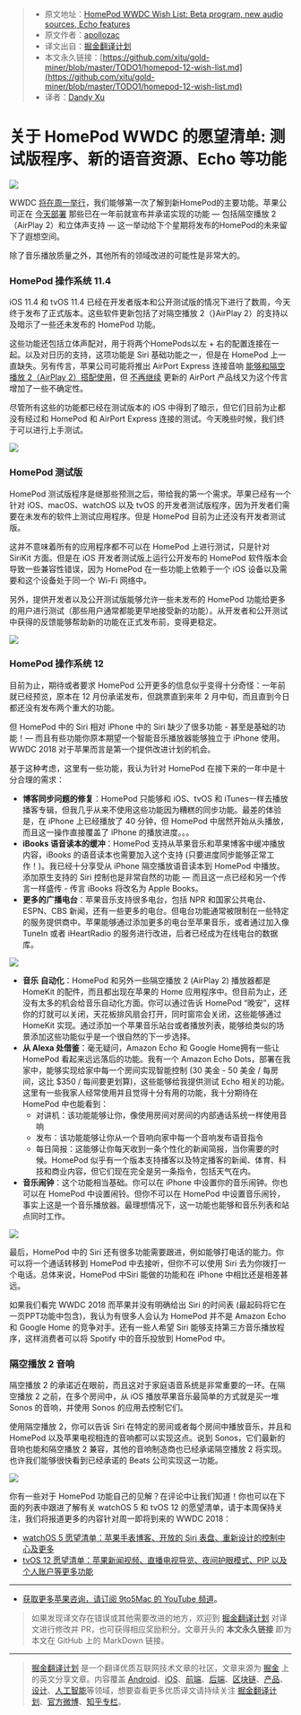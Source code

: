 > * 原文地址：[HomePod WWDC Wish List: Beta program, new audio sources, Echo features](https://9to5mac.com/2018/05/29/homepod-12-wish-list/)
> * 原文作者：[apollozac](https://twitter.com/apollozac)
> * 译文出自：[掘金翻译计划](https://github.com/xitu/gold-miner)
> * 本文永久链接：[https://github.com/xitu/gold-miner/blob/master/TODO1/homepod-12-wish-list.md](https://github.com/xitu/gold-miner/blob/master/TODO1/homepod-12-wish-list.md)
> * 译者：[Dandy Xu](https://github.com/dandyxu)

# 关于 HomePod WWDC 的愿望清单: 测试版程序、新的语音资源、Echo 等功能

![](https://9to5mac.files.wordpress.com/2018/02/homepod-design-2.jpg?quality=82&w=2000#038;strip=all&w=1600)

WWDC [将在周一举行](https://9to5mac.com/2018/05/22/wwdc-2018-keynote-date/)，我们能够第一次了解到新HomePod的主要功能。苹果公司正在 [今天部署](https://9to5mac.com/2018/05/29/ios-11-4-coming-today-homepod-gains-multiroom-audio-and-stereo-pairing-with-airplay-2/) 那些已在一年前就宣布并承诺实现的功能 — 包括隔空播放 2（AirPlay 2）和立体声支持 — 这一举动给下个星期将发布的HomePod的未来留下了遐想空间。

除了音乐播放质量之外，其他所有的领域改进的可能性是非常大的。

### HomePod 操作系统 11.4

iOS 11.4 和 tvOS 11.4 已经在开发者版本和公开测试版的情况下进行了数周，今天终于发布了正式版本。这些软件更新包括了对隔空播放 2（}AirPlay 2）的支持以及暗示了一些还未发布的 HomePod 功能。

这些功能还包括立体声配对，用于将两个HomePods以左 + 右的配置连接在一起。以及对日历的支持，这项功能是 Siri 基础功能之一，但是在 HomePod 上一直缺失。另有传言，苹果公司可能将推出 AirPort Express 连接音响 [能够和隔空播放 2（AirPlay 2）搭配使用](https://9to5mac.com/2018/04/04/airplay-2-airport-express/)，但 [不再继续](https://9to5mac.com/2018/04/26/apple-airport-cancellation/) 更新的 AirPort 产品线又为这个传言增加了一些不确定性。

尽管所有这些的功能都已经在测试版本的 iOS 中得到了暗示，但它们目前为止都没有经过和 HomePod 和 AirPort Express 连接的测试。今天晚些时候，我们终于可以进行上手测试。

![](https://9to5mac.files.wordpress.com/2018/04/homepod.jpg?quality=82&strip=all&strip=all)

### HomePod 测试版

HomePod 测试版程序是继那些预测之后，带给我的第一个需求。苹果已经有一个针对 iOS、macOS、watchOS 以及 tvOS 的开发者测试版程序，因为开发者们需要在未发布的软件上测试应用程序。但是 HomePod 目前为止还没有开发者测试版。

这并不意味着所有的应用程序都不可以在 HomePod 上进行测试，只是针对 SiriKit 方面。但是在 iOS 开发者测试版上运行公开发布的 HomePod 软件版本会导致一些兼容性错误，因为 HomePod 在一些功能上依赖于一个 iOS 设备以及需要和这个设备处于同一个 Wi-Fi 网络中。

另外，提供开发者以及公开测试版能够允许一些未发布的 HomePod 功能给更多的用户进行测试（那些用户通常都能更早地接受新的功能）。从开发者和公开测试中获得的反馈能够帮助新的功能在正式发布前，变得更稳定。

![](https://9to5mac.files.wordpress.com/2018/03/homepod-update.jpg?quality=82&strip=all&strip=all)

### HomePod 操作系统 12

目前为止，期待或者要求 HomePod 公开更多的信息似乎变得十分奇怪：一年前就已经预览，原本在 12 月份承诺发布，但跳票直到来年 2 月中旬，而且直到今日都还没有发布两个重大的功能。

但 HomePod 中的 Siri 相对 iPhone 中的 Siri 缺少了很多功能 - 甚至是基础的功能！— 而且有些功能你原本期望一个智能音乐播放器能够独立于 iPhone 使用。WWDC 2018 对于苹果而言是第一个提供改进计划的机会。

基于这种考虑，这里有一些功能，我认为针对 HomePod 在接下来的一年中是十分合理的需求：

*   **博客同步问题的修复**：HomePod 只能够和 iOS、tvOS 和 iTunes一样去播放播客专辑，但我几乎从来不使用这些功能因为糟糕的同步功能。最差的体验是，在 iPhone 上已经播放了 40 分钟，但 HomePod 中居然开始从头播放，而且这一操作直接覆盖了 iPhone 的播放进度。。。
*   **iBooks 语音读本的缓冲**：HomePod 支持从苹果音乐和苹果博客中缓冲播放内容，iBooks 的语音读本也需要加入这个支持 (只要进度同步能够正常工作！)。我已经十分享受从 iPhone 隔空播放语音读本到 HomePod 中播放。添加原生支持的 Siri 控制也是非常自然的功能 — 而且这一点已经和另一个传言一样盛传 - 传言 iBooks 将改名为 Apple Books。
*   **更多的广播电台**：苹果音乐支持很多电台，包括 NPR 和国家公共电台、ESPN、CBS 新闻，还有一些更多的电台。但电台功能通常被限制在一些特定的服务提供商中。苹果能够通过添加更多的电台至苹果音乐，或者通过加入像 TuneIn 或者 iHeartRadio 的服务进行改进，后者已经成为在线电台的数据库。

![](https://9to5mac.files.wordpress.com/2018/04/homepod-side.jpg?quality=82&strip=all&strip=all)

*   **音乐** **自动化**：HomePod 和另外一些隔空播放 2 (AirPlay 2) 播放器都是 HomeKit 的配件，而且都出现在苹果的 Home 应用程序中。但目前为止，还没有太多的机会给音乐自动化方面。你可以通过告诉 HomePod “晚安”，这样你的灯就可以关闭，天花板排风扇会打开，同时窗帘会关闭，这些能够通过 HomeKit 实现。通过添加一个苹果音乐站台或者播放列表，能够给类似的场景添加这些功能似乎是一个很自然的下一步选择。
*   **从 Alexa 处借鉴**：毫无疑问，Amazon Echo 和 Google Home拥有一些让 HomePod 看起来远远落后的功能。我有一个 Amazon Echo Dots，部署在我家中，能够实现给家中每一个房间实现智能控制 (30 美金 - 50 美金 / 每房间，这比 $350 / 每间要更划算)，这些能够给我提供测试 Echo 相关的功能。这里有一些我家人经常使用并且觉得十分有用的功能，我十分期待在 HomePod 中也能看到：
    *   对讲机：该功能能够让你，像使用房间对房间的内部通话系统一样使用音响
    *   发布：该功能能够让你从一个音响向家中每一个音响发布语音指令
    *   每日简报：这能够让你每天收到一条个性化的新闻简报，当你需要的时候。HomePod 似乎有一个版本支持播客以及特定播客的新闻、体育、科技和商业内容，但它们现在完全是另一条指令，包括天气在内。
*   **音乐闹钟**：这个功能相当基础。你可以在 iPhone 中设置你的音乐闹钟。你也可以在 HomePod 中设置闹铃。但你不可以在 HomePod 中设置音乐闹铃，事实上这是一个音乐播放器。最理想情况下，这一功能也能够和音乐列表和站点同时工作。

![](https://9to5mac.files.wordpress.com/2018/03/homepod-overhead.jpg?quality=82&strip=all&strip=all)

最后，HomePod 中的 Siri 还有很多功能需要跟进，例如能够打电话的能力。你可以将一个通话转移到 HomePod 中去接听，但你不可以使用 Siri 去为你拨打一个电话。总体来说，HomePod 中Siri 能做的功能和在 iPhone 中相比还是相差甚远。

如果我们看完 WWDC 2018 而苹果并没有明确给出 Siri 的时间表 (最起码将它在一页PPT功能中包含)，我认为有很多人会认为 HomePod 并不是 Amazon Echo 和 Google Home 的竞争对手。还有一些人希望 Siri 能够支持第三方音乐播放程序，这样消费者可以将 Spotify 中的音乐投放到 HomePod 中。

### 隔空播放 2 音响

隔空播放 2 的承诺近在眼前，而且这对于家庭语音系统是非常重要的一环。在隔空播放 2 之前，在多个房间中，从 iOS 播放苹果音乐最简单的方式就是买一堆 Sonos 的音响，并使用 Sonos 的应用去控制它们。

使用隔空播放 2，你可以告诉 Siri 在特定的房间或者每个房间中播放音乐，并且和 HomePod 以及苹果电视相连的音响都可以实现这点。说到 Sonos，它们最新的音响也能和隔空播放 2 兼容，其他的音响制造商也已经承诺隔空播放 2 将实现。也许我们能够很快看到已经承诺的 Beats 公司实现这一功能。

![](https://9to5mac.files.wordpress.com/2017/11/airplay-2.jpg?quality=82&strip=all&strip=all)

你有一些对于 HomePod 功能自己的见解？在评论中让我们知道！你也可以在下面的列表中跟进了解有关 watchOS 5 和 tvOS 12 的愿望清单，请于本周保持关注，我们将报道更多的内容针对周一即将到来的 WWDC 2018：

*   [watchOS 5 愿望清单：苹果手表博客、开放的 Siri 表盘、重新设计的控制中心及更多](https://9to5mac.com/2018/04/04/watchos-5-wish-list/)
*   [tvOS 12 愿望清单：苹果新闻视频、直播电视导览、夜间护眼模式、PIP 以及个人账户等更多功能](https://9to5mac.com/2018/05/07/tvos-12-wish-list/)

* * *

* [获取更多苹果咨询，请订阅 9to5Mac 的 YouTube 频道](https://www.youtube.com/c/9to5mac?sub_confirmation=1)。

> 如果发现译文存在错误或其他需要改进的地方，欢迎到 [掘金翻译计划](https://github.com/xitu/gold-miner) 对译文进行修改并 PR，也可获得相应奖励积分。文章开头的 **本文永久链接** 即为本文在 GitHub 上的 MarkDown 链接。


---

> [掘金翻译计划](https://github.com/xitu/gold-miner) 是一个翻译优质互联网技术文章的社区，文章来源为 [掘金](https://juejin.im) 上的英文分享文章。内容覆盖 [Android](https://github.com/xitu/gold-miner#android)、[iOS](https://github.com/xitu/gold-miner#ios)、[前端](https://github.com/xitu/gold-miner#前端)、[后端](https://github.com/xitu/gold-miner#后端)、[区块链](https://github.com/xitu/gold-miner#区块链)、[产品](https://github.com/xitu/gold-miner#产品)、[设计](https://github.com/xitu/gold-miner#设计)、[人工智能](https://github.com/xitu/gold-miner#人工智能)等领域，想要查看更多优质译文请持续关注 [掘金翻译计划](https://github.com/xitu/gold-miner)、[官方微博](http://weibo.com/juejinfanyi)、[知乎专栏](https://zhuanlan.zhihu.com/juejinfanyi)。
